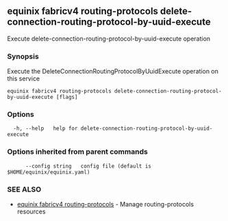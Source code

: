 ## equinix fabricv4 routing-protocols delete-connection-routing-protocol-by-uuid-execute

Execute delete-connection-routing-protocol-by-uuid-execute operation

### Synopsis

Execute the DeleteConnectionRoutingProtocolByUuidExecute operation on this service

```
equinix fabricv4 routing-protocols delete-connection-routing-protocol-by-uuid-execute [flags]
```

### Options

```
  -h, --help   help for delete-connection-routing-protocol-by-uuid-execute
```

### Options inherited from parent commands

```
      --config string   config file (default is $HOME/equinix/equinix.yaml)
```

### SEE ALSO

* [equinix fabricv4 routing-protocols](equinix_fabricv4_routing-protocols.md)	 - Manage routing-protocols resources

